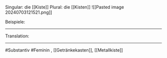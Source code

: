Singular: die [[Kiste]]
Plural: die [[Kisten]]
![[Pasted image 20240703121521.png]]

Beispiele:

---
Translation:


---

#Substantiv #Feminin 
, [[Getränkekasten]], [[Metallkiste]]